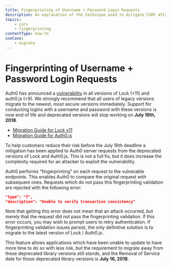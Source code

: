 ```yaml
---
title: Fingerprinting of Username + Password Login Requests
description: An explanation of the technique used to mitigate CSRF attacks for cross-origin authentication requests.
topics:
    - cors
    - fingerprinting
contentType: how-to
useCase:
    - migrate
---
```

# Fingerprinting of Username + Password Login Requests

Auth0 has announced a [vulnerability](https://auth0.com/blog/managing-and-mitigating-security-vulnerabilities-at-auth0/) in all versions of Lock (<11) and auth0.js (<9). We strongly recommend that all users of legacy versions migrate to the newest, most secure versions immediately. Support for conducting logins with a username and password with these versions is now end of life and deprecated versions will stop working on **July 16th, 2018**.

* [Migration Guide for Lock v11](/libraries/lock/v11/migration-guide)
* [Migration Guide for Auth0.js](/libraries/auth0js/v9/migration-guide)

To help customers reduce their risk before the July 16th deadline a mitigation has been applied to Auth0 server requests from the deprecated versions of Lock and Auth0.js. This is not a full fix, but it does increase the complexity required for an attacker to exploit the vulnerability.

Auth0 performs “fingerprinting” on each request to the vulnerable endpoints. This enables Auth0 to compare the original request with subsequent ones. Requests which do not pass this fingerprinting validation are rejected with the following error: 

```json
"type": "f",
"description": "Unable to verify transaction consistency"
```

Note that getting this error does not mean that an attack occurred, but merely that the request did not pass the fingerprinting validation. If this error occurs, you may wish to prompt users to retry authentication. If fingerprinting validation issues persist, the only definitive solution is to migrate to the latest version of Lock / Auth0.js.

This feature allows applications which have been unable to update to have more time to do so with less risk, but the requirement to migrate away from these deprecated library versions still stands, and the Removal of Service date for those deprecated library versions is **July 16, 2018**.
